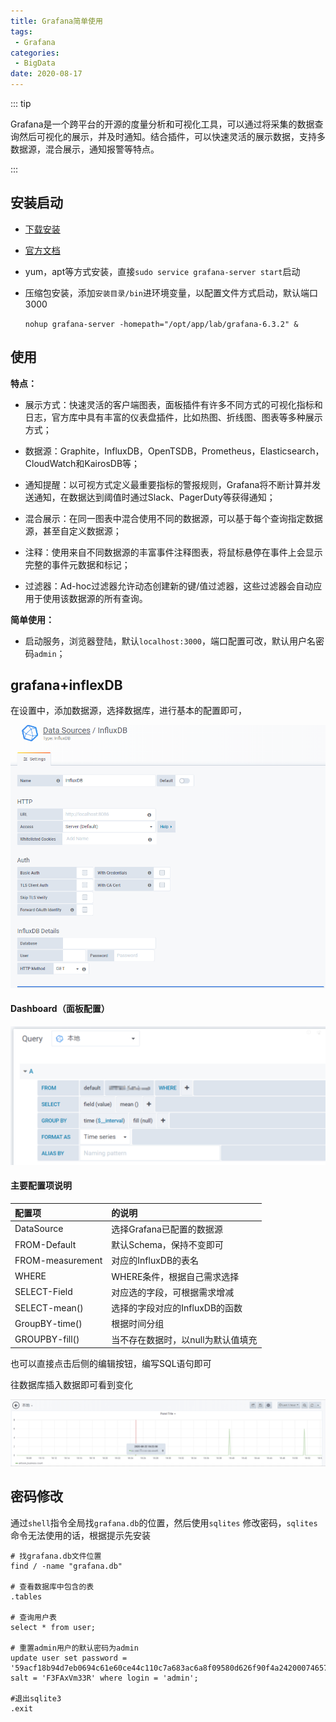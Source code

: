 ```yaml
---
title: Grafana简单使用
tags:
 - Grafana
categories:
 - BigData
date: 2020-08-17
---
```


::: tip

Grafana是一个跨平台的开源的度量分析和可视化工具，可以通过将采集的数据查询然后可视化的展示，并及时通知。结合插件，可以快速灵活的展示数据，支持多数据源，混合展示，通知报警等特点。

:::

<!-- more -->

## 安装启动

* [下载安装](https://grafana.com/grafana/download)

* [官方文档](https://grafana.com/docs/grafana/latest/installation/rpm/)

* yum，apt等方式安装，直接`sudo service grafana-server start`启动

* 压缩包安装，添加`安装目录/bin`进环境变量，以配置文件方式启动，默认端口3000

  `nohup grafana-server -homepath="/opt/app/lab/grafana-6.3.2" &`

## 使用

**特点：**

* 展示方式：快速灵活的客户端图表，面板插件有许多不同方式的可视化指标和日志，官方库中具有丰富的仪表盘插件，比如热图、折线图、图表等多种展示方式；

* 数据源：Graphite，InfluxDB，OpenTSDB，Prometheus，Elasticsearch，CloudWatch和KairosDB等；

* 通知提醒：以可视方式定义最重要指标的警报规则，Grafana将不断计算并发送通知，在数据达到阈值时通过Slack、PagerDuty等获得通知；

* 混合展示：在同一图表中混合使用不同的数据源，可以基于每个查询指定数据源，甚至自定义数据源；

* 注释：使用来自不同数据源的丰富事件注释图表，将鼠标悬停在事件上会显示完整的事件元数据和标记；

* 过滤器：Ad-hoc过滤器允许动态创建新的键/值过滤器，这些过滤器会自动应用于使用该数据源的所有查询。

**简单使用：**

* 启动服务，浏览器登陆，默认`localhost:3000`，端口配置可改，默认用户名密码`admin`；

## grafana+inflexDB

在设置中，添加数据源，选择数据库，进行基本的配置即可，

![image-20200822190425269](./images/grafana/grafana02.png)

#### Dashboard（面板配置）

![image-20200822190144381](./images/grafana/grafana01.png)

#### 主要配置项说明

| 配置项           | 的说明                             |
| :--------------- | :--------------------------------- |
| DataSource       | 选择Grafana已配置的数据源          |
| FROM-Default     | 默认Schema，保持不变即可           |
| FROM-measurement | 对应的InfluxDB的表名               |
| WHERE            | WHERE条件，根据自己需求选择        |
| SELECT-Field     | 对应选的字段，可根据需求增减       |
| SELECT-mean()    | 选择的字段对应的InfluxDB的函数     |
| GroupBY-time()   | 根据时间分组                       |
| GROUPBY-fill()   | 当不存在数据时，以null为默认值填充 |

也可以直接点击后侧的编辑按钮，编写SQL语句即可

往数据库插入数据即可看到变化

![image-20200822190659534](./images/grafana/grafana03.png)



## 密码修改

通过`shell`指令全局找`grafana.db`的位置，然后使用`sqlites` 修改密码，`sqlites`命令无法使用的话，根据提示先安装

```shell
# 找grafana.db文件位置
find / -name "grafana.db"

# 查看数据库中包含的表
.tables

# 查询用户表
select * from user;

# 重置admin用户的默认密码为admin
update user set password = '59acf18b94d7eb0694c61e60ce44c110c7a683ac6a8f09580d626f90f4a242000746579358d77dd9e570e83fa24faa88a8a6', salt = 'F3FAxVm33R' where login = 'admin';

#退出sqlite3
.exit
```

